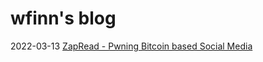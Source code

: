 # wfinn's blog

2022-03-13 [ZapRead - Pwning Bitcoin based Social Media](https://github.com/wfinn/blog/blob/main/ZapRead.md#readme)
